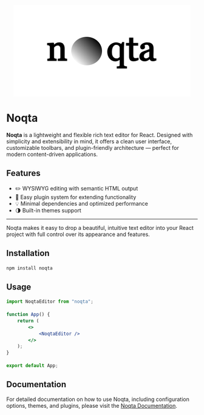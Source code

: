 <img src="./public/logo.png" alt="Noqta Logo" style="display: block; margin: auto;" />

# Noqta

**Noqta** is a lightweight and flexible rich text editor for React. Designed with simplicity and extensibility in mind, it offers a clean user interface, customizable toolbars, and plugin-friendly architecture — perfect for modern content-driven applications.

## Features

- ✏️ WYSIWYG editing with semantic HTML output
- 🔌 Easy plugin system for extending functionality
- 💡 Minimal dependencies and optimized performance
- 🌗 Built-in themes support

---

Noqta makes it easy to drop a beautiful, intuitive text editor into your React project with full control over its appearance and features.

## Installation

```bash
npm install noqta
```

## Usage

```jsx
import NoqtaEditor from "noqta";

function App() {
	return (
		<>
			<NoqtaEditor />
		</>
	);
}

export default App;
```

## Documentation

For detailed documentation on how to use Noqta, including configuration options, themes, and plugins, please visit the [Noqta Documentation](https://mo2men-dev.github.io/noqta).
